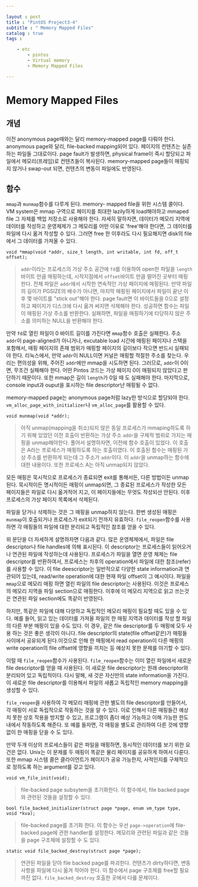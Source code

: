 ```yaml
---

layout : post
title : "PintOS Project3-4"
subtitle : " Memory Mapped Files"
catalog : true
tags : 	

    - etc
        - pintos
        - Virtual memory
        - Memory Mapped Files

---
```


# Memory Mapped Files

## 개념

이전 anonymous page때와는 달리 memory-mapped page를 다뤄야 한다. anonymous page와 달리, file-backed mapping되어 있다. 페이지의 컨텐츠는 실존하는 파일들 그대로이다. page fault가 발생하면, physical frame이 즉시 할당되고 파일에서 메모리(프레임)로 컨텐츠들이 복사된다. memory-mapped page들이 매핑되지 않거나 swap-out 되면, 컨텐츠의 변동이 파일에도 반영된다.



## 함수

`mmap`과 `munmap`함수를 다루게 된다. memory- mapped file을 위한 시스템 콜이다. VM system은 mmap 구역으로 페이지를 최대한 lazily하게 load해야하고 mmaped file 그 자체를 백업 저장소로 사용해야 한다. 자세히 말하자면, 데이터가 메모리 지역에 데이터를 작성하고 운영체제가 그 메모리를 어떤 이유로 'free'해야 한다면, 그 데이터를 파일에 다시 옮겨 작성할 수 있다. 그러면 free 한 이후라도 다시 필요해지면 disk의 file에서 그 데이터를 가져올 수 있다. 



`void *mmap(void *addr, size_t length, int writable, int fd, off_t offset);`

> `addr`이라는 프로세스의 가상 주소 공간에 `fd`를 이용하여 open한 파일을 `length`바이트  만큼 매핑하는데, 시작지점에서 `offset`바이트 만큼 떨어진 곳부터 매핑한다. 전체 파일은 `addr`에서 시작한 연속적인 가상 페이지에 매핑된다. 만약 파일의 길이가 PGSIZE의 배수가 아니면, 마지막 매핑된 페이지에서 파일이 끝난 이후 몇 바이트를 "stick out"해야 한다. page fault면 이 바이트들을 0으로 설정하고 페이지가 디스크에 다시 옮겨 써지면 삭제해야 한다. 성공하면 함수는 파일이 매핑된 가상 주소를 반환한다. 실패하면, 파일을 매핑하기에 타당하지 않은 주소를 의미하는 NULL을 반환해야 한다. 

만약 `fd`로 열린 파일이 0 바이트 길이를 가진다면 `mmap`함수 호출은 실패한다. 주소 `addr`이 page-aligned가 아니거나, excutable load 시간에 매핑된 페이지나 스택을 포함해서, 매핑 페이지의 존재 범위가 매핑할 페이지의 길이보다 작으면 반드시 실패되야 한다. 리눅스에서, 만약 `addr`이 NULL이면 커널은 매핑할 적절한 주소를 찾는다. 우리는 편의성을 위해, 주어진 `addr`에만 mmap을 시도하면 된다. 그러므로, `addr`이 0이면, 무조건 실패해야 한다. 어떤 Pintos 코드는 가상 페이지 0이 매핑되지 않았다고 판단하기 때문이다. 또한 mmap은 길이 `length`가 0일 때 도 실패해야 한다. 마지막으로, console input과 ouput을 표시하는 file descriptor난 매핑될 수 없다.

memory-mapped page는 anonymous page처럼 lazy한 방식으로 할당되야 한다. `vm_alloc_page_with_initializer`나 `vm_alloc_page`를 활용할 수 있다.



`void munmap(void *addr);` 

> 아직 unmap(mapping을 취소)되지 않은 동일 프로세스가 mmaping하도록 하기 위해 있었던 이전 호출이 반환하는 가상 주소 `addr`을 구체적 범위로 가지는 매핑을 unmap해야한다. 풀어서 설명하자면, 이전에 함수 호출이 있었다. 이 호출은 A라는 프로세스가 매핑하도록 하는 호출이였다. 이 호출된 함수는 매핑된 가상 주소를 반환하게 되는데 그 주소가 `addr`이다. 이 `addr`을 unmap하는 함수에 대한 내용이다. 또한 프로세스 A는 아직 unmap되지 않았다. 

모든 매핑은 묵시적으로 프로세스가 종료되면 exit를 통해서든, 다른 방법이든 unmap된다. 묵시적이든 명시적이든 매핑이 unmap되면, 그 종료된 프로세스가 작성한 모든 페이지들은 파일로 다시 옮겨적어 지고, 이 페이지들에는 무엇도 작성되선 안된다. 이후 프로세스의 가상 페이지 목록에서 삭제된다.

파일을 닫거나 삭제하는 것은 그 매핑을 unmap하지 않는다. 한번 생성된 매핑은 `munmap`이 호출되거나 프로세스가 exit되기 전까지 유효하다. `file_reopen`함수를 사용하면 각 매핑들의 파일에 대한 분리되고 독립적인 참조를 얻을 수 있다.

 위 문단을 더 자세하게 설명하자면 다음과 같다. 많은 운영체제에서, 파일은 file descriptor나 file handles에 의해 표시된다. 이 descriptor는 프로세스들이 읽어오거나 연관된 파일에 작성하는데 사용된다. 프로세스가 파일을 열면 운영 체제는 file descriptor를 반환하여서, 프로세스는 차후의 operation에서 파일에 대한 참조(refer)를 사용할 수 있다. 이 file deescriptor는 일반적으로 다양한 state information과 연관되어 있는데, read/write operation에 대한 현재 파일 offset이 그 예시이다. 파일을 `mmap`으로 메모리 매핑 하면 열린 파일의 file descriptor는 사용된다. 이것은 프로세스의 메모리 지역을 파일 section으로 매핑한다. 이후에 이 메모리 지역으로 읽고 쓰는것은 연관된 파일 section에도 똑같이 반영된다.

하지만, 똑같은 파일에 대해 다양하고 독립적인 메모리 매핑이 필요할 때도 있을 수 있다. 예를 들어, 읽고 있는 데이터를 가져올 파일의 한 매핑 지역과 데이터를 작성 할 파일의 다른 부분 매핑이 있을 수도 있다. 이 경우, 같은 file descriptor를 두 매핑에 모두 사용 하는 것은 좋은 생각이 아니다. file descriptor의 state(file offset같은)가 매핑들 사이에서 공유되게 된다.이것으로 인해 한 매핑에서 read operation이 다른 매핑의 write operation의 file offset에 영향을 끼치는 등 예상치 못한 문제를 야기할 수 있다.

이럴 때 `file_reopen`함수가 사용된다. `file_reopen`함수는 이미 열린 파일에서 새로운 file descriptor를 얻을 때 사용된다. 이 새로운 file descriptor는 원래 descriptor와 분리되어 있고 독립적이다. 다시 말해, 새 것은 자신만의 state information을 가진다. 이 새로운 file descriptor를 이용해서 파일의 새롭고 독립적인 memory mapping을 생성할 수 있다.

`file_reopen`을 사용하여 각 메모리 매핑에 관한 별도의 file descriptor를 만들어서, 각 매핑이 서로 독립적으로 작동하는 것을 알 수 있다. 이로 인해서 다른 매핑들간 예상치 못한 상호 작용을 방지할 수 있고, 프로그램이 좀더 예상 가능하고 이해 가능한 한도 내에서 작동하도록 해준다. 또 예를 들자면, 각 매핑을 별도로 관리하여 다른 것에 영향 없이 한 매핑을 닫을 수 도 있다.



만약 두개 이상의 프로세스들이 같은 파일을 매핑하면, 동시적인 데이터를 보기 위한 요건은 없다. Unix는 이 문제를 두 매핑이 똑같은 물리 페이지를 공유하게 하여서 다룬다. 또한 mmap 시스템 콜은 클라이언트가 페이지가 공유 가능한지, 사적인지를 구체적으로 정하도록 하는 argument를 갖고 있다.



`void vm_file_init(void);`

> file-backed page subsytem을 초기화한다. 이 함수에서, file backed page와 관련된 것들을 설정할 수 있다.



`bool file_backed_initializer(struct page *page, enum vm_type type, void *kva);`

> file-backed page를 초기화 한다. 이 함수는 우선 `page->operation`에 file-backed page에 관한 handler를 설정한다. 메모리와 관련된 파일과 같은 것들을 page 구조체에 설정할 수 도 있다.



`static void file_backed_destroy(struct page *page);`

> 연관된 파일을 닫아 file backed page를 파괴한다. 컨텐츠가 dirty하다면, 변동사항을 파일에 다시 옮겨 적어야 한다. 이 함수에서 page 구조체를 free할 필요까진 없다. `file_backed_destroy` 호출한 곳에서 다룰 문제이다.